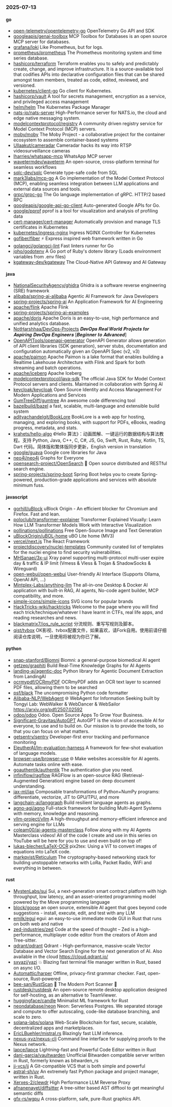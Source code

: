 ### 2025-07-13

#### go
* [open-telemetry/opentelemetry-go](https://github.com/open-telemetry/opentelemetry-go) OpenTelemetry Go API and SDK
* [googleapis/genai-toolbox](https://github.com/googleapis/genai-toolbox) MCP Toolbox for Databases is an open source MCP server for databases.
* [grafana/loki](https://github.com/grafana/loki) Like Prometheus, but for logs.
* [prometheus/prometheus](https://github.com/prometheus/prometheus) The Prometheus monitoring system and time series database.
* [hashicorp/terraform](https://github.com/hashicorp/terraform) Terraform enables you to safely and predictably create, change, and improve infrastructure. It is a source-available tool that codifies APIs into declarative configuration files that can be shared amongst team members, treated as code, edited, reviewed, and versioned.
* [kubernetes/client-go](https://github.com/kubernetes/client-go) Go client for Kubernetes.
* [hashicorp/vault](https://github.com/hashicorp/vault) A tool for secrets management, encryption as a service, and privileged access management
* [helm/helm](https://github.com/helm/helm) The Kubernetes Package Manager
* [nats-io/nats-server](https://github.com/nats-io/nats-server) High-Performance server for NATS.io, the cloud and edge native messaging system.
* [modelcontextprotocol/registry](https://github.com/modelcontextprotocol/registry) A community driven registry service for Model Context Protocol (MCP) servers.
* [moby/moby](https://github.com/moby/moby) The Moby Project - a collaborative project for the container ecosystem to assemble container-based systems
* [Ullaakut/cameradar](https://github.com/Ullaakut/cameradar) Cameradar hacks its way into RTSP videosurveillance cameras
* [lharries/whatsapp-mcp](https://github.com/lharries/whatsapp-mcp) WhatsApp MCP server
* [wavetermdev/waveterm](https://github.com/wavetermdev/waveterm) An open-source, cross-platform terminal for seamless workflows
* [sqlc-dev/sqlc](https://github.com/sqlc-dev/sqlc) Generate type-safe code from SQL
* [mark3labs/mcp-go](https://github.com/mark3labs/mcp-go) A Go implementation of the Model Context Protocol (MCP), enabling seamless integration between LLM applications and external data sources and tools.
* [grpc/grpc-go](https://github.com/grpc/grpc-go) The Go language implementation of gRPC. HTTP/2 based RPC
* [googleapis/google-api-go-client](https://github.com/googleapis/google-api-go-client) Auto-generated Google APIs for Go.
* [google/pprof](https://github.com/google/pprof) pprof is a tool for visualization and analysis of profiling data
* [cert-manager/cert-manager](https://github.com/cert-manager/cert-manager) Automatically provision and manage TLS certificates in Kubernetes
* [kubernetes/ingress-nginx](https://github.com/kubernetes/ingress-nginx) Ingress NGINX Controller for Kubernetes
* [gofiber/fiber](https://github.com/gofiber/fiber) ⚡️ Express inspired web framework written in Go
* [golangci/golangci-lint](https://github.com/golangci/golangci-lint) Fast linters runner for Go
* [joho/godotenv](https://github.com/joho/godotenv) A Go port of Ruby's dotenv library (Loads environment variables from .env files)
* [kgateway-dev/kgateway](https://github.com/kgateway-dev/kgateway) The Cloud-Native API Gateway and AI Gateway

#### java
* [NationalSecurityAgency/ghidra](https://github.com/NationalSecurityAgency/ghidra) Ghidra is a software reverse engineering (SRE) framework
* [alibaba/spring-ai-alibaba](https://github.com/alibaba/spring-ai-alibaba) Agentic AI Framework for Java Developers
* [spring-projects/spring-ai](https://github.com/spring-projects/spring-ai) An Application Framework for AI Engineering
* [apache/flink](https://github.com/apache/flink) Apache Flink
* [spring-projects/spring-ai-examples](https://github.com/spring-projects/spring-ai-examples)
* [apache/doris](https://github.com/apache/doris) Apache Doris is an easy-to-use, high performance and unified analytics database.
* [NotHarshhaa/DevOps-Projects](https://github.com/NotHarshhaa/DevOps-Projects) 𝑫𝒆𝒗𝑶𝒑𝒔 𝑹𝒆𝒂𝒍 𝑾𝒐𝒓𝒍𝒅 𝑷𝒓𝒐𝒋𝒆𝒄𝒕𝒔 𝒇𝒐𝒓 𝑨𝒔𝒑𝒊𝒓𝒊𝒏𝒈 𝑫𝒆𝒗𝑶𝒑𝒔 𝑬𝒏𝒈𝒊𝒏𝒆𝒆𝒓𝒔 [𝑩𝒆𝒈𝒊𝒏𝒏𝒆𝒓 𝒕𝒐 𝑨𝒅𝒗𝒂𝒏𝒄𝒆𝒅]
* [OpenAPITools/openapi-generator](https://github.com/OpenAPITools/openapi-generator) OpenAPI Generator allows generation of API client libraries (SDK generation), server stubs, documentation and configuration automatically given an OpenAPI Spec (v2, v3)
* [apache/paimon](https://github.com/apache/paimon) Apache Paimon is a lake format that enables building a Realtime Lakehouse Architecture with Flink and Spark for both streaming and batch operations.
* [apache/iceberg](https://github.com/apache/iceberg) Apache Iceberg
* [modelcontextprotocol/java-sdk](https://github.com/modelcontextprotocol/java-sdk) The official Java SDK for Model Context Protocol servers and clients. Maintained in collaboration with Spring AI
* [keycloak/keycloak](https://github.com/keycloak/keycloak) Open Source Identity and Access Management For Modern Applications and Services
* [GumTreeDiff/gumtree](https://github.com/GumTreeDiff/gumtree) An awesome code differencing tool
* [bazelbuild/bazel](https://github.com/bazelbuild/bazel) a fast, scalable, multi-language and extensible build system
* [adityachandelgit/BookLore](https://github.com/adityachandelgit/BookLore) BookLore is a web app for hosting, managing, and exploring books, with support for PDFs, eBooks, reading progress, metadata, and stats.
* [krahets/hello-algo](https://github.com/krahets/hello-algo) 《Hello 算法》：动画图解、一键运行的数据结构与算法教程。支持 Python, Java, C++, C, C#, JS, Go, Swift, Rust, Ruby, Kotlin, TS, Dart 代码。简体版和繁体版同步更新，English version in translation
* [google/guava](https://github.com/google/guava) Google core libraries for Java
* [neo4j/neo4j](https://github.com/neo4j/neo4j) Graphs for Everyone
* [opensearch-project/OpenSearch](https://github.com/opensearch-project/OpenSearch) 🔎 Open source distributed and RESTful search engine.
* [spring-projects/spring-boot](https://github.com/spring-projects/spring-boot) Spring Boot helps you to create Spring-powered, production-grade applications and services with absolute minimum fuss.

#### javascript
* [gorhill/uBlock](https://github.com/gorhill/uBlock) uBlock Origin - An efficient blocker for Chromium and Firefox. Fast and lean.
* [poloclub/transformer-explainer](https://github.com/poloclub/transformer-explainer) Transformer Explained Visually: Learn How LLM Transformer Models Work with Interactive Visualization
* [pollinations/pollinations](https://github.com/pollinations/pollinations) Free Open-Source Image and Text Generation
* [uBlockOrigin/uBOL-home](https://github.com/uBlockOrigin/uBOL-home) uBO Lite home (MV3)
* [vercel/next.js](https://github.com/vercel/next.js) The React Framework
* [projectdiscovery/nuclei-templates](https://github.com/projectdiscovery/nuclei-templates) Community curated list of templates for the nuclei engine to find security vulnerabilities.
* [MHSanaei/3x-ui](https://github.com/MHSanaei/3x-ui) Xray panel supporting multi-protocol multi-user expire day & traffic & IP limit (Vmess & Vless & Trojan & ShadowSocks & Wireguard)
* [open-webui/open-webui](https://github.com/open-webui/open-webui) User-friendly AI Interface (Supports Ollama, OpenAI API, ...)
* [Mintplex-Labs/anything-llm](https://github.com/Mintplex-Labs/anything-llm) The all-in-one Desktop & Docker AI application with built-in RAG, AI agents, No-code agent builder, MCP compatibility, and more.
* [simple-icons/simple-icons](https://github.com/simple-icons/simple-icons) SVG icons for popular brands
* [HackTricks-wiki/hacktricks](https://github.com/HackTricks-wiki/hacktricks) Welcome to the page where you will find each trick/technique/whatever I have learnt in CTFs, real life apps, and reading researches and news.
* [blackmatrix7/ios_rule_script](https://github.com/blackmatrix7/ios_rule_script) 分流规则、重写写规则及脚本。
* [qist/tvbox](https://github.com/qist/tvbox) OK影视、tvbox配置文件，如果喜欢，请Fork自用。使用前请仔细阅读仓库说明，一旦使用将被视为你已了解。

#### python
* [snap-stanford/Biomni](https://github.com/snap-stanford/Biomni) Biomni: a general-purpose biomedical AI agent
* [getzep/graphiti](https://github.com/getzep/graphiti) Build Real-Time Knowledge Graphs for AI Agents
* [landing-ai/agentic-doc](https://github.com/landing-ai/agentic-doc) Python library for Agentic Document Extraction from LandingAI
* [ocrmypdf/OCRmyPDF](https://github.com/ocrmypdf/OCRmyPDF) OCRmyPDF adds an OCR text layer to scanned PDF files, allowing them to be searched
* [psf/black](https://github.com/psf/black) The uncompromising Python code formatter
* [Alibaba-NLP/WebAgent](https://github.com/Alibaba-NLP/WebAgent) 🌐 WebAgent for Information Seeking built by Tongyi Lab: WebWalker & WebDancer & WebSailor https://arxiv.org/pdf/2507.02592
* [odoo/odoo](https://github.com/odoo/odoo) Odoo. Open Source Apps To Grow Your Business.
* [Significant-Gravitas/AutoGPT](https://github.com/Significant-Gravitas/AutoGPT) AutoGPT is the vision of accessible AI for everyone, to use and to build on. Our mission is to provide the tools, so that you can focus on what matters.
* [getsentry/sentry](https://github.com/getsentry/sentry) Developer-first error tracking and performance monitoring
* [EleutherAI/lm-evaluation-harness](https://github.com/EleutherAI/lm-evaluation-harness) A framework for few-shot evaluation of language models.
* [browser-use/browser-use](https://github.com/browser-use/browser-use) 🌐 Make websites accessible for AI agents. Automate tasks online with ease.
* [goauthentik/authentik](https://github.com/goauthentik/authentik) The authentication glue you need.
* [infiniflow/ragflow](https://github.com/infiniflow/ragflow) RAGFlow is an open-source RAG (Retrieval-Augmented Generation) engine based on deep document understanding.
* [jax-ml/jax](https://github.com/jax-ml/jax) Composable transformations of Python+NumPy programs: differentiate, vectorize, JIT to GPU/TPU, and more
* [langchain-ai/langgraph](https://github.com/langchain-ai/langgraph) Build resilient language agents as graphs.
* [agno-agi/agno](https://github.com/agno-agi/agno) Full-stack framework for building Multi-Agent Systems with memory, knowledge and reasoning.
* [vllm-project/vllm](https://github.com/vllm-project/vllm) A high-throughput and memory-efficient inference and serving engine for LLMs
* [coleam00/ai-agents-masterclass](https://github.com/coleam00/ai-agents-masterclass) Follow along with my AI Agents Masterclass videos! All of the code I create and use in this series on YouTube will be here for you to use and even build on top of!
* [lukas-blecher/LaTeX-OCR](https://github.com/lukas-blecher/LaTeX-OCR) pix2tex: Using a ViT to convert images of equations into LaTeX code.
* [markqvist/Reticulum](https://github.com/markqvist/Reticulum) The cryptography-based networking stack for building unstoppable networks with LoRa, Packet Radio, WiFi and everything in between.

#### rust
* [MystenLabs/sui](https://github.com/MystenLabs/sui) Sui, a next-generation smart contract platform with high throughput, low latency, and an asset-oriented programming model powered by the Move programming language
* [block/goose](https://github.com/block/goose) an open source, extensible AI agent that goes beyond code suggestions - install, execute, edit, and test with any LLM
* [emilk/egui](https://github.com/emilk/egui) egui: an easy-to-use immediate mode GUI in Rust that runs on both web and native
* [zed-industries/zed](https://github.com/zed-industries/zed) Code at the speed of thought – Zed is a high-performance, multiplayer code editor from the creators of Atom and Tree-sitter.
* [qdrant/qdrant](https://github.com/qdrant/qdrant) Qdrant - High-performance, massive-scale Vector Database and Vector Search Engine for the next generation of AI. Also available in the cloud https://cloud.qdrant.io/
* [sxyazi/yazi](https://github.com/sxyazi/yazi) 💥 Blazing fast terminal file manager written in Rust, based on async I/O.
* [Automattic/harper](https://github.com/Automattic/harper) Offline, privacy-first grammar checker. Fast, open-source, Rust-powered
* [bee-san/RustScan](https://github.com/bee-san/RustScan) 🤖 The Modern Port Scanner 🤖
* [rustdesk/rustdesk](https://github.com/rustdesk/rustdesk) An open-source remote desktop application designed for self-hosting, as an alternative to TeamViewer.
* [huggingface/candle](https://github.com/huggingface/candle) Minimalist ML framework for Rust
* [neondatabase/neon](https://github.com/neondatabase/neon) Neon: Serverless Postgres. We separated storage and compute to offer autoscaling, code-like database branching, and scale to zero.
* [solana-labs/solana](https://github.com/solana-labs/solana) Web-Scale Blockchain for fast, secure, scalable, decentralized apps and marketplaces.
* [EricLBuehler/mistral.rs](https://github.com/EricLBuehler/mistral.rs) Blazingly fast LLM inference.
* [nexus-xyz/nexus-cli](https://github.com/nexus-xyz/nexus-cli) Command line interface for supplying proofs to the Nexus network.
* [lapce/lapce](https://github.com/lapce/lapce) Lightning-fast and Powerful Code Editor written in Rust
* [dani-garcia/vaultwarden](https://github.com/dani-garcia/vaultwarden) Unofficial Bitwarden compatible server written in Rust, formerly known as bitwarden_rs
* [jj-vcs/jj](https://github.com/jj-vcs/jj) A Git-compatible VCS that is both simple and powerful
* [astral-sh/uv](https://github.com/astral-sh/uv) An extremely fast Python package and project manager, written in Rust.
* [Xerxes-2/clewdr](https://github.com/Xerxes-2/clewdr) High Performance LLM Reverse Proxy
* [afnanenayet/diffsitter](https://github.com/afnanenayet/diffsitter) A tree-sitter based AST difftool to get meaningful semantic diffs
* [gfx-rs/wgpu](https://github.com/gfx-rs/wgpu) A cross-platform, safe, pure-Rust graphics API.
